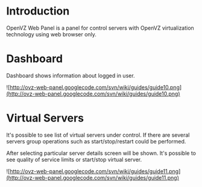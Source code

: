 # Introduction #

OpenVZ Web Panel is a panel for control servers with OpenVZ virtualization technology using web browser only.

# Dashboard #

Dashboard shows information about logged in user.

![http://ovz-web-panel.googlecode.com/svn/wiki/guides/guide10.png](http://ovz-web-panel.googlecode.com/svn/wiki/guides/guide10.png)

# Virtual Servers #

It's possible to see list of virtual servers under control. If there are several servers group operations such as start/stop/restart could be performed.

After selecting particular server details screen will be shown. It's possible to see quality of service limits or start/stop virtual server.

![http://ovz-web-panel.googlecode.com/svn/wiki/guides/guide11.png](http://ovz-web-panel.googlecode.com/svn/wiki/guides/guide11.png)